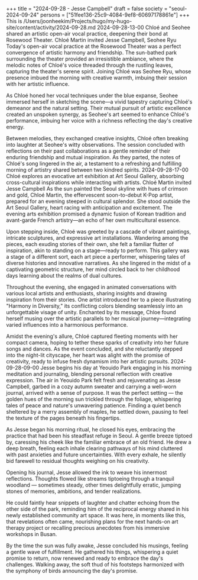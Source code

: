+++
title = "2024-09-28 - Jesse Campbell"
draft = false
society = "seoul-2024-09-24"
persons = ["51fee136-25c9-4084-9ef8-60697178861e"]
+++
This is /Users/joonheekim/Projects/hugo/my-hugo-site/content/activity/2024-09-28.md
2024-09-28-13-00
Chloé and Seohee shared an artistic open-air vocal practice, deepening their bond at Rosewood Theater.
Chloé Martin invited Jesse Campbell, Seohee Ryu
Today's open-air vocal practice at the Rosewood Theater was a perfect convergence of artistic harmony and friendship. The sun-bathed park surrounding the theater provided an irresistible ambiance, where the melodic notes of Chloé's voice threaded through the rustling leaves, capturing the theater's serene spirit. Joining Chloé was Seohee Ryu, whose presence imbued the morning with creative warmth, imbuing their session with her artistic influence.

As Chloé honed her vocal techniques under the blue expanse, Seohee immersed herself in sketching the scene—a vivid tapestry capturing Chloé's demeanor and the natural setting. Their mutual pursuit of artistic excellence created an unspoken synergy, as Seohee's art seemed to enhance Chloé's performance, imbuing her voice with a richness reflecting the day's creative energy.

Between melodies, they exchanged creative insights, Chloé often breaking into laughter at Seohee's witty observations. The session concluded with reflections on their past collaborations as a gentle reminder of their enduring friendship and mutual inspiration. As they parted, the notes of Chloé's song lingered in the air, a testament to a refreshing and fulfilling morning of artistry shared between two kindred spirits.
2024-09-28-17-00
Chloé explores an evocative art exhibition at Art Seoul Gallery, absorbing cross-cultural inspirations while interacting with artists.
Chloé Martin invited Jesse Campbell
As the sun painted the Seoul skyline with hues of crimson and gold, Chloé Martin, the effervescent soon-to-debut K-Pop artist, prepared for an evening steeped in cultural splendor. She stood outside the Art Seoul Gallery, heart racing with anticipation and excitement. The evening arts exhibition promised a dynamic fusion of Korean tradition and avant-garde French artistry—an echo of her own multicultural essence. 

Upon stepping inside, Chloé was greeted by a cascade of vibrant paintings, intricate sculptures, and expressive art installations. Wandering among the pieces, each exuding stories of their own, she felt a familiar flutter of inspiration, akin to standing on a stage—ready to perform. This gallery was a stage of a different sort, each art piece a performer, whispering tales of diverse histories and innovative narratives. As she lingered in the midst of a captivating geometric structure, her mind circled back to her childhood days learning about the realms of dual cultures.

Throughout the evening, she engaged in animated conversations with various local artists and enthusiasts, sharing insights and drawing inspiration from their stories. One artist introduced her to a piece illustrating "Harmony in Diversity," its conflicting colors blending seamlessly into an unforgettable visage of unity. Enchanted by its message, Chloe found herself musing over the artistic parallels to her musical journey—integrating varied influences into a harmonious performance.

Amidst the evening's allure, Chloé captured fleeting moments with her compact camera, hoping to tether these sparks of creativity into her future songs and dances. As the event concluded, and she reluctantly stepped into the night-lit cityscape, her heart was alight with the promise of creativity, ready to infuse fresh dynamism into her artistic pursuits.
2024-09-28-09-00
Jesse begins his day at Yeouido Park engaging in his morning meditation and journaling, blending personal reflection with creative expression.
The air in Yeouido Park felt fresh and rejuvenating as Jesse Campbell, garbed in a cozy autumn sweater and carrying a well-worn journal, arrived with a sense of purpose. It was the perfect setting — the golden hues of the morning sun trickled through the foliage, whispering tales of peace and nature's unwavering patience. Finding a quiet bench sheltered by a merry assembly of maples, he settled down, pausing to feel the texture of the pages beneath his fingertips.

As Jesse began his morning ritual, he closed his eyes, embracing the practice that had been his steadfast refuge in Seoul. A gentle breeze tiptoed by, caressing his cheek like the familiar embrace of an old friend. He drew a deep breath, feeling each inhale clearing pathways of his mind cluttered with past anxieties and future uncertainties. With every exhale, he silently bid farewell to residual thoughts weighing on his creativity.

Opening his journal, Jesse allowed the ink to weave his innermost reflections. Thoughts flowed like streams tiptoeing through a tranquil woodland — sometimes steady, other times delightfully erratic, jumping stones of memories, ambitions, and tender realizations.

He could faintly hear snippets of laughter and chatter echoing from the other side of the park, reminding him of the reciprocal energy shared in his newly established community art space. It was here, in moments like this, that revelations often came, nourishing plans for the next hands-on art therapy project or recalling precious anecdotes from his immersive workshops in Busan.

By the time the sun was fully awake, Jesse concluded his musings, feeling a gentle wave of fulfillment. He gathered his things, whispering a quiet promise to return, now renewed and ready to embrace the day's challenges. Walking away, the soft thud of his footsteps harmonized with the symphony of birds announcing the day's promise.
